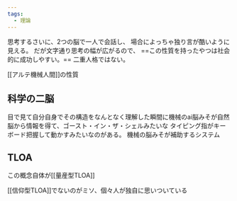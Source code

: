```yaml
---
tags:
  - 理論
---
```

思考するさいに、2つの脳で一人で会話し、
場合によっちゃ独り言が酷いように見える。
だが文字通り思考の幅が広がるので、
==この性質を持ったやつは社会的に成功しやすい。==
二重人格ではない。

[[アルテ機械人間]]の性質
## 科学の二脳
目で見て自分自身でその構造をなんとなく理解した瞬間に機械のai脳みそが自然脳から情報を得て、ゴースト・イン・ザ・シェルみたいな
タイピング指がキーボード把握して動かすみたいなのがある。
機械の脳みそが補助するシステム
## TLOA
この概念自体が[[量産型TLOA]]

[[信仰型TLOA]]でないのがミソ、個々人が独自に思いついている